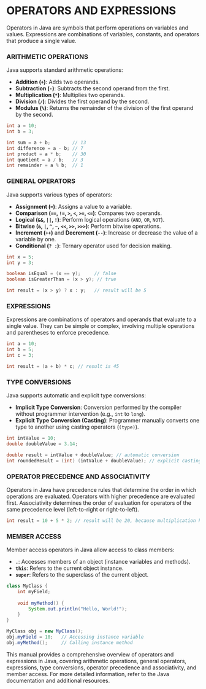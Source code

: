 # OPERATORS AND EXPRESSIONS

Operators in Java are symbols that perform operations on variables and values. Expressions are combinations of variables, constants, and operators that produce a single value.

### ARITHMETIC OPERATIONS

Java supports standard arithmetic operations:

   * **Addition (`+`)**: Adds two operands.
   * **Subtraction (`-`)**: Subtracts the second operand from the first.
   * **Multiplication (`*`)**: Multiplies two operands.
   * **Division (`/`)**: Divides the first operand by the second.
   * **Modulus (`%`)**: Returns the remainder of the division of the first operand by the second.

```java
int a = 10;
int b = 3;

int sum = a + b;        // 13
int difference = a - b; // 7
int product = a * b;    // 30
int quotient = a / b;   // 3
int remainder = a % b;  // 1
```

### GENERAL OPERATORS

Java supports various types of operators:

   * **Assignment (`=`)**: Assigns a value to a variable.
   * **Comparison (`==`, `!=`, `>`, `<`, `>=`, `<=`)**: Compares two operands.
   * **Logical (`&&`, `||`, `!`)**: Perform logical operations (`AND`, `OR`, `NOT`).
   * **Bitwise (`&`, `|`, `^`, `~`, `<<`, `>>`, `>>>`)**: Perform bitwise operations.
   * **Increment (`++`)** and **Decrement (`--`)**: Increase or decrease the value of a variable by one.
   * **Conditional (`? :`)**: Ternary operator used for decision making.

```java
int x = 5;
int y = 3;

boolean isEqual = (x == y);     // false
boolean isGreaterThan = (x > y); // true

int result = (x > y) ? x : y;   // result will be 5
```

### EXPRESSIONS

Expressions are combinations of operators and operands that evaluate to a single value. They can be simple or complex, involving multiple operations and parentheses to enforce precedence.

```java
int a = 10;
int b = 5;
int c = 3;

int result = (a + b) * c; // result is 45
```

### TYPE CONVERSIONS

Java supports automatic and explicit type conversions:

   * **Implicit Type Conversion**: Conversion performed by the compiler without programmer intervention (e.g., `int` to `long`).
   * **Explicit Type Conversion (Casting)**: Programmer manually converts one type to another using casting operators (`(type)`).

```java
int intValue = 10;
double doubleValue = 3.14;

double result = intValue + doubleValue; // automatic conversion
int roundedResult = (int) (intValue + doubleValue); // explicit casting
```

### OPERATOR PRECEDENCE AND ASSOCIATIVITY

Operators in Java have precedence rules that determine the order in which operations are evaluated. Operators with higher precedence are evaluated first. Associativity determines the order of evaluation for operators of the same precedence level (left-to-right or right-to-left).

```java
int result = 10 + 5 * 2; // result will be 20, because multiplication has higher precedence than addition
```

### MEMBER ACCESS

Member access operators in Java allow access to class members:

   * **`.`**: Accesses members of an object (instance variables and methods).
   * **`this`**: Refers to the current object instance.
   * **`super`**: Refers to the superclass of the current object.

```java
class MyClass {
    int myField;
    
    void myMethod() {
        System.out.println("Hello, World!");
    }
}

MyClass obj = new MyClass();
obj.myField = 10;   // Accessing instance variable
obj.myMethod();     // Calling instance method
```

This manual provides a comprehensive overview of operators and expressions in Java, covering arithmetic operations, general operators, expressions, type conversions, operator precedence and associativity, and member access. For more detailed information, refer to the Java documentation and additional resources.
